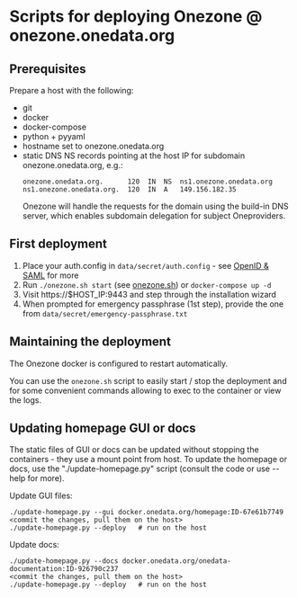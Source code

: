 # Scripts for deploying Onezone @ onezone.onedata.org

## Prerequisites

Prepare a host with the following:
* git
* docker
* docker-compose
* python + pyyaml
* hostname set to onezone.onedata.org
* static DNS NS records pointing at the host IP for subdomain onezone.onedata.org, e.g.:
  ```
  onezone.onedata.org.      120  IN  NS  ns1.onezone.onedata.org
  ns1.onezone.onedata.org.  120  IN  A   149.156.182.35
  ```
  Onezone will handle the requests for the domain using the build-in DNS server,
  which enables subdomain delegation for subject Oneproviders.


## First deployment

1. Place your auth.config in `data/secret/auth.config` - see [OpenID & SAML] for more
2. Run `./onezone.sh start` (see [onezone.sh]) or `docker-compose up -d`
3. Visit https://$HOST_IP:9443 and step through the installation wizard
4. When prompted for emergency passphrase (1st step), provide the one from `data/secret/emergency-passphrase.txt`


## Maintaining the deployment

The Onezone docker is configured to restart automatically. 

You can use the `onezone.sh` script to easily start / stop the deployment and
for some convenient commands allowing to exec to the container or view the logs.


## Updating homepage GUI or docs

The static files of GUI or docs can be updated without stopping the containers - 
they use a mount point from host. To update the homepage or docs, use the 
"./update-homepage.py" script (consult the code or use --help for more).

Update GUI files:
```
./update-homepage.py --gui docker.onedata.org/homepage:ID-67e61b7749
<commit the changes, pull them on the host>
./update-homepage.py --deploy   # run on the host
```

Update docs:
```
./update-homepage.py --docs docker.onedata.org/onedata-documentation:ID-926790c237
<commit the changes, pull them on the host>
./update-homepage.py --deploy   # run on the host
```



[onezone.sh]: ../../README.md#onezone.sh
[OpenID & SAML]: https://onedata.org/#/home/documentation/doc/administering_onedata/openid_saml_configuration/openid_saml_configuration_19_02.html